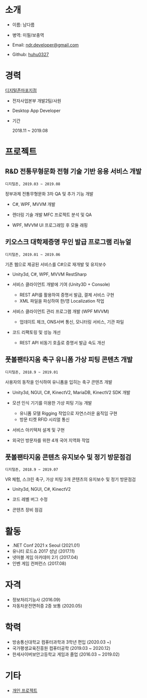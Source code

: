 # 소개

- 이름: 남다름

- 병역: 미필/보충역

- Email: ndr.developer@gmail.com

- Github: [huhu0327](https://github.com/huhu0327)

# 경력

[디지털존마포지점](http://doculink.co.kr)

- 전자사업본부 개발2팀/사원
- Desktop App Developer
- 기간

  2018.11 ~ 2019.08

# 프로젝트

## R&D 전통무형문화 전형 기술 기반 응용 서비스 개발

`디지털존, 2019.03 ~ 2019.08`

정부과제 전통무형문화 3차 QA 및 추가 기능 개발

- C#, WPF, MVVM 개발

- 렌더링 기술 개발 MFC 프로젝트 분석 및 QA
- WPF, MVVM UI 프로그래밍 후 모듈 래핑

## 키오스크 대학제증명 무인 발급 프로그램 리뉴얼

`디지털존, 2019.01 ~ 2019.06`

기존 웹으로 제공된 서비스를 C#으로 재개발 및 유지보수

- Unity3d, C#, WPF, MVVM RestSharp

- 서비스 클라이언트 개발에 기여 (Unity3D + Console)

  - REST API를 활용하여 증명서 발급, 결제 서비스 구현
  - XML 파일을 파싱하여 한/영 Localization 작업

- 서비스 클라이언트 관리 프로그램 개발 (WPF MVVM)

  - 업데이트 체크, ONS서버 통신, 모니터링 서비스, 기관 파일

- 코드 리팩토링 및 성능 개선
  - REST API 비동기 호출로 증명서 발급 속도 개선

## 풋볼팬타지움 축구 유니폼 가상 피팅 콘텐츠 개발

`디지털존, 2018.9 ~ 2019.01`

사용자의 동작을 인식하여 유니폼을 입히는 축구 콘텐츠 개발

- Unity3d, NGUI, C#, KinectV2, MariaDB, KinectV2 SDK 개발

- 모션 인식 기기를 이용한 가상 피팅 기능 개발

  - 유니폼 모델 Rigging 작업으로 자연스러운 움직임 구현
  - 방문 티켓 RFID 시리얼 통신

- 서비스 아키텍처 설계 및 구현
- 외국인 방문자를 위한 4개 국어 지역화 작업

## 풋볼팬타지움 콘텐츠 유지보수 및 정기 방문점검

`디지털존, 2018.9 ~ 2019.07`

VR 체험, 스크린 축구, 가상 피팅 3개 콘텐츠의 유지보수 및 정기 방문점검

- Unity3d, NGUI, C#, KinectV2

- 코드 레벨 버그 수정
- 콘텐츠 장비 점검

# 활동

- .NET Conf 2021 x Seoul (2021.01)
- 유니티 로드쇼 2017 성남 (2017.11)
- 넷마블 게임 아카데미 2기 (2017.04)
- 인벤 게임 컨퍼런스 (2017.08)

# 자격

- 정보처리기능사 (2016.09)
- 자동차운전면허증 2증 보통 (2020.05)

# 학력

- 방송통신대학교 컴퓨터과학과 3학년 편입 (2020.03 ~)
- 국가평생교육진흥원 컴퓨터공학 (2019.03 ~ 2020.12)
- 한세사이버보안고등학교 게임과 졸업 (2016.03 ~ 2019.02)

# 기타

- [개인 프로젝트](https://github.com/huhu0327/etc-projects)

<!--

**손패찐**

> 고등학생 시절, 동아리발표대회에 참가하여 최우수상을 수상한 게임입니다.
> 하스스톤 캐릭터를 소재로 한 캐쥬얼 게임 ( 앵그리버드 방식)이며, NGUI로 UI를 구성하였고 포물선은 ITween을 이용하여 표현하였습니다. 파티클 시스템에 집중을 가장 많이 하였습니다.

- 3인 ( 개발 100% 담당 )
- 기간 : 2017.11 (총 3주)
- 개발 기술 : Unity3d, NGUI, C#/.NET, ITween

<div>
<img Height="200" src="https://user-images.githubusercontent.com/28612967/75357736-31906580-58f5-11ea-866c-68c933d710af.png">
<img Height="200" src="https://user-images.githubusercontent.com/28612967/75357740-32c19280-58f5-11ea-9c86-79ec0343109d.png">
</div>

---

**CaveMeal**

> 넷마블게임아카데미 2기에 참가하여 만든 2D RPG 게임입니다. 요리사가 몬스터를 죽이면서 요리 재료를 수집하여 조합하며 성장해나가는 방식입니다.
>
> ObjectPooling 기법을 사용하여 몹을 관리하였으며, 최적화를 중점으로 개발하였습니다.

- 4인 ( 개발 100% 담당 )
- 기간 : 2017.05 ~ 2018.01 (총 9개월)
- 개발 기술 : Unity3d, NGUI, C#/.NET

<div>
<img Height="200" src="https://user-images.githubusercontent.com/28612967/75356824-cbefa980-58f3-11ea-9054-d27fca1dfe52.png">
<img Height="200" src="https://user-images.githubusercontent.com/28612967/75356833-ce520380-58f3-11ea-9847-6e0f42b8e50b.png">
</div> -->
